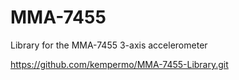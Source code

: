 # MMA-7455

Library for the MMA-7455 3-axis accelerometer

https://github.com/kempermo/MMA-7455-Library.git
